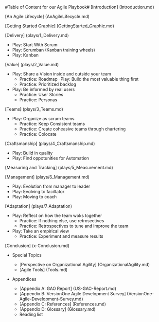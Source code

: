 #Table of Content for our Agile Playbook#
[Introduction] (Introduction.md)

[An Agile Lifecycle] (AnAgileLifecycle.md)

[Getting Started Graphic] (GettingStarted_Graphic.md)

[Delivery] (plays/1_Delivery.md)

- Play: Start With Scrum
- Play: Scrumban (Kanban training wheels)
- Play: Kanban

[Value] (plays/2_Value.md)

- Play: Share a Vision inside and outside your team
  - Practice: Roadmap
-Play: Build the most valuable thing first
  - Practice: Prioritized backlog
- Play: Be informed by real users
  - Practice: User Stories
  - Practice: Personas

[Teams] (plays/3_Teams.md)

- Play: Organize as scrum teams
  - Practice: Keep Consistent teams
  - Practice: Create coheasive teams through chartering
  - Practice: Colocate
  
[Craftsmanship] (plays/4_Craftsmanship.md)

- Play: Build in quality
- Play: Find oppotunities for Automation

[Measuring and Tracking] (plays/5_Measurement.md)

[Management] (plays/6_Management.md)
- Play: Evolution from manager to leader
- Play: Evolving to faciltator
- Play: Moving to coach

[Adaptation] (plays/7_Adaptation)

- Play: Reflect on how the team woks together
    - Practice: If nothing else, use retrosectives
    - Practice: Retrospectives to tune and improve the team
- Play: Take an empirical view
    - Practice: Experiment and measure results

[Conclusion] (x-Conclusion.md)

- Special Topics
  - [Perspective on Organizational Agility] (OrganizationalAgility.md)
  - [Agile Tools] (Tools.md)

- Appendices
  - [Appendix A: GAO Report] (US-GAO-Report.md)
  - [Appendix B: VersionOne Agile Development Survey] (VersionOne-Agile-Development-Survey.md)
  - [Appendix C: References] (References.md)
  - [Appendix D: Glossary] (Glossary.md)
  - Reading list
